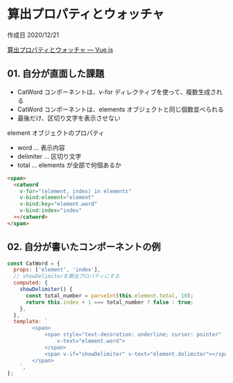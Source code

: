 # 算出プロパティとウォッチャ

作成日 2020/12/21

[算出プロパティとウォッチャ — Vue\.js](https://jp.vuejs.org/v2/guide/computed.html)

## 01. 自分が直面した課題

- CatWord コンポーネントは、v-for ディレクティブを使って、複数生成される
- CatWord コンポーネントは、elements オブジェクトと同じ個数並べられる
- 最後だけ、区切り文字を表示させない

element オブジェクトのプロパティ

- word ... 表示内容
- delimiter ... 区切り文字
- total ... elements が全部で何個あるか

```html
<span>
  <catword
    v-for="(element, index) in elements"
    v-bind:element="element"
    v-bind:key="element.word"
    v-bind:index="index"
  ></catword>
</span>
```

## 02. 自分が書いたコンポーネントの例

```javascript
const CatWord = {
  props: ['element', 'index'],
  // showDelimiterを算出プロパティにする
  computed: {
    showDelimiter() {
      const total_number = parseInt(this.element.total, 10);
      return this.index + 1 === total_number ? false : true;
    },
  },
  template: `
        <span>
            <span style="text-decoration: underline; cursor: pointer"
                v-text="element.word">
            </span>
            <span v-if="showDelimiter" v-text="element.delimiter"></span>
        </span>
    `,
};
```
